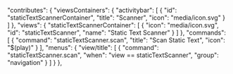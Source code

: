 "contributes": {
    "viewsContainers": {
      "activitybar": [
        {
          "id": "staticTextScannerContainer",
          "title": "Scanner",
          "icon": "media/icon.svg"
        }
      ]
    },
    "views": {
      "staticTextScannerContainer": [
        {
          "icon": "media/icon.svg",
          "id": "staticTextScanner",
          "name": "Static Text Scanner"
        }
      ]
    },
    "commands": [
      {
        "command": "staticTextScanner.scan",
        "title": "Scan Static Text",
        "icon": "$(play)"
      }
    ],
    "menus": {
      "view/title": [
        {
          "command": "staticTextScanner.scan",
          "when": "view == staticTextScanner",
          "group": "navigation"
        }
      ]
    }
  },
